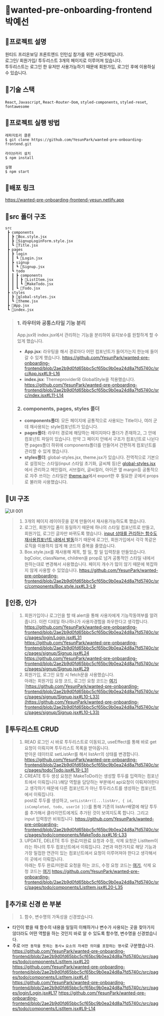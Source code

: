 # 🍋wanted-pre-onboarding-frontend 박예선


## 🍋프로젝트 설명

원티드 프리온보딩 프론트엔드 인턴십 참가를 위한 사전과제입니다.\
로그인/ 회원가입/ 투두리스트 3개의 페이지로 이루어져 있습니다.\
투두리스트는 로그인 한 유저만 사용가능하기 때문에 회원가입, 로그인 후에 이용하실 수 있습니다.

## 🍋기술 스택
`React`, `Javascript`, `React-Router-Dom`, `styled-components`, `styled-reset`, `fontawesome`

## 🍋프로젝트 실행 방법

```
레파지토리 클론
$ git clone https://github.com/YesunPark/wanted-pre-onboarding-frontend.git

라이브러리 설치
$ npm install

실행
$ npm start
```

## 🍋배포 링크

https://wanted-pre-onboarding-frontend-yesun.netlify.app

## 🍋src 폴더 구조
```
src
 ┣ components
 ┃ ┣ 📜Box.style.jsx
 ┃ ┣ 📜SignupLoginForm.style.jsx
 ┃ ┗ 📜Title.jsx
 ┣ pages
 ┃ ┣ login
 ┃ ┃ ┗ 📜Login.jsx
 ┃ ┣ signup
 ┃ ┃ ┗ 📜Signup.jsx
 ┃ ┗ todo
 ┃ ┃ ┣ components
 ┃ ┃ ┃ ┣ 📜ListItem.jsx
 ┃ ┃ ┃ ┗ 📜MakeTodo.jsx
 ┃ ┃ ┗ 📜Todo.jsx
 ┣ styles
 ┃ ┣ 📜global-styles.jsx
 ┃ ┗ 📜theme.jsx
 ┣ 📜App.jsx
 ┗ 📜index.jsx
```
>### 1. 라우터와 공통스타일 기능 분리
> App.jsx와 index.jsx에서 관리하는 기능을 분리하여 유지보수를 원할하게 할 수 있게 했습니다.
>- **App.jsx**: 라우팅을 해서 경로마다 어떤 컴포넌트가 들어가는지 한눈에 들어갈 수 있게 했습니다.
>https://github.com/YesunPark/wanted-pre-onboarding-frontend/blob/2ae2b9d0fd65bbc5cf65bc9b0ea24d8a7fd5740c/src/App.jsx#L9-L16
>- **index.jsx**: Themeprovider와 GlobalStyle을 적용했습니다.
>https://github.com/YesunPark/wanted-pre-onboarding-frontend/blob/2ae2b9d0fd65bbc5cf65bc9b0ea24d8a7fd5740c/src/index.jsx#L11-L14
>### 2. components, pages, styles 폴더
>- **components폴더**: 모든 페이지에 공통적으로 사용되는 Title이나, 여러 군데 재사용되는 style컴포넌트가 있습니다.
>- **pages폴더**: 라우터 경로에 해당하는 페이지마다 폴더가 존재하고, 그 안에 컴포넌트 파일이 있습니다. 만약 그 페이지 안에서 구조가 컴포넌트로 나뉜다면
>pages폴더 하위에 components폴더를 만들어서 간편하게 컴포넌트를 관리할 수 있게 했습니다. 
>- **styles폴더**: global-styles.jsx, theme.jsx가 있습니다.
>전역적으로 기본으로 설정되는 스타일(input 스타일 초기화, 글씨체 등)은 [global-styles.jsx](https://github.com/YesunPark/wanted-pre-onboarding->frontend/blob/2ae2b9d0fd65bbc5cf65bc9b0ea24d8a7fd5740c/src/styles/global-styles.jsx#L1-L34)에서 관리하고
>메인컬러, 서브컬러, 글씨컬러, 아이콘 옆 margin등 공통적으로 자주 쓰이는 스타일은 [theme.jsx](https://github.com/YesunPark/wanted-pre-onboarding->frontend/blob/2ae2b9d0fd65bbc5cf65bc9b0ea24d8a7fd5740c/src/styles/theme.jsx#L1-L16)에서 export한 후 필요한 곳에서 props로 불러와 사용했습니다.

## 🍋UI 구조

![UI 001](https://user-images.githubusercontent.com/108933466/208832913-43024f1e-a44e-4823-b6a9-7a5e9ee439b9.jpeg)
>1. 3개의 페이지 레이아웃을 같게 만들어서 재사용가능하도록 했습니다. 
>2. 로그인, 회원가입 폼이 동일하기 때문에 하나의 스타일 컴포넌트로 만들고, 회원가입, 로그인 글자만 바뀌도록 했습니다. [input 상태를 관리하는 함수도 재사용컴포넌트 내에서 발동](https://github.com/YesunPark/wanted-pre-onboarding-frontend/blob/2ae2b9d0fd65bbc5cf65bc9b0ea24d8a7fd5740c/src/components/SignupLoginForm.style.jsx#L5-L20)하기 때문에 로그인, 회원가입에서 각각 똑같은 로직을 이용하지 않게 해 코드의 중복을 줄였습니다.
>3. Box.style.jsx를 재사용해 제목, 할 일, 할 일 입력창을 만들었습니다.
bgColor, className, children을 prop로 넘겨 공통적인 스타일 내에서 원하는대로 변경해서 사용했습니다.
페이지 개수가 많이 않기 때문에 복잡하지 않게 사용할 수 있었습니다.
https://github.com/YesunPark/wanted-pre-onboarding-frontend/blob/2ae2b9d0fd65bbc5cf65bc9b0ea24d8a7fd5740c/src/components/Box.style.jsx#L3-L9

## 🍋인증, 인가
> 1. 회원가입이나 로그인을 할 때 alert을 통해 사용자에게 기능작동여부를 알려줍니다.
이런 디테일 하나하나가 사용자경험을 좌우한다고 생각합니다.
https://github.com/YesunPark/wanted-pre-onboarding-frontend/blob/2ae2b9d0fd65bbc5cf65bc9b0ea24d8a7fd5740c/src/pages/login/Login.jsx#L31
https://github.com/YesunPark/wanted-pre-onboarding-frontend/blob/2ae2b9d0fd65bbc5cf65bc9b0ea24d8a7fd5740c/src/pages/signup/Signup.jsx#L24
https://github.com/YesunPark/wanted-pre-onboarding-frontend/blob/2ae2b9d0fd65bbc5cf65bc9b0ea24d8a7fd5740c/src/pages/signup/Signup.jsx#L29
> 2. 회원가입, 로그인 요청 시 fetch문을 사용했습니다.\
아래는 회원가입 요청 코드, 로그인 요청 코드는 [여기](https://github.com/YesunPark/wanted-pre-onboarding-frontend/blob/2ae2b9d0fd65bbc5cf65bc9b0ea24d8a7fd5740c/src/pages/login/Login.jsx#L17-L38)
> [https://github.com/YesunPark/wanted-pre-onboarding-frontend/blob/2ae2b9d0fd65bbc5cf65bc9b0ea24d8a7fd5740c/src/pages/signup/Signup.jsx#L10-L33](https://github.com/YesunPark/wanted-pre-onboarding-frontend/blob/2ae2b9d0fd65bbc5cf65bc9b0ea24d8a7fd5740c/src/pages/signup/Signup.jsx#L10-L33)

## 🍋투두리스트 CRUD
>1. READ
>로그인 시 바로 투두리스트로 이동되고, useEffect를 통해 바로 get요청이 이뤄지며 투두리스트 목록을 받아옵니다.\
>받아온 데이터로 setListArr를 해서 listArr의 상태를 변경합니다.
>https://github.com/YesunPark/wanted-pre-onboarding-frontend/blob/2ae2b9d0fd65bbc5cf65bc9b0ea24d8a7fd5740c/src/pages/todo/Todo.jsx#L19-L31
>2. CREATE
>투두 생성 요청은 MakeToDo라는 생성할 투두를 입력하는 컴포넌트에서 이뤄집니다.\해당 역할을 담당하는 부분에서 api요청이 이뤄져야한다고 생각하기 때문에 다른 컴포넌트가 아닌 투두리스트를 생성하는 컴포넌트에서 이뤄집니다.\
>post로 투두를 생성하고, `setListArr([...listArr, { id, isCompleted, todo, userId }])`를 통해 기존의 listArr배열에 해당 투두를 추가해서 클라이언트에게도 추가된 것이 보여지도록 합니다. 그리고 input 입력창은 비워집니다.
>https://github.com/YesunPark/wanted-pre-onboarding-frontend/blob/2ae2b9d0fd65bbc5cf65bc9b0ea24d8a7fd5740c/src/pages/todo/components/MakeTodo.jsx#L16-L33
>3. UPDATE, DELETE
>투두 완료/미완료 요청과 수정, 삭제 요청은 ListItem이라는 하나의 투두 컴포넌트에서 이뤄집니다. 2번과 마찬가지로 해당 기능과 가장 밀접한 연관이 있는 컴포넌트에서 요청이 이루어져야 한다고 생각해서 이 곳에서 이뤄집니다.\
>아래는 투두 완료/미완료 요청을 하는 코드, 수정 요청 코드는 [여기](https://github.com/YesunPark/wanted-pre-onboarding-frontend/blob/2ae2b9d0fd65bbc5cf65bc9b0ea24d8a7fd5740c/src/pages/todo/components/ListItem.jsx#L41-L53), 삭제 요청 코드는 [여기](https://github.com/YesunPark/wanted-pre-onboarding-frontend/blob/2ae2b9d0fd65bbc5cf65bc9b0ea24d8a7fd5740c/src/pages/todo/components/ListItem.jsx#L55-L67)
>https://github.com/YesunPark/wanted-pre-onboarding-frontend/blob/2ae2b9d0fd65bbc5cf65bc9b0ea24d8a7fd5740c/src/pages/todo/components/ListItem.jsx#L20-L35

## 🍋추가로 신경 쓴 부분
>1. 함수, 변수명의 가독성을 신경썼습니다.
- 타인이 봤을 때 함수의 내용을 일일히 이해하거나 변수가 사용되는 곳을 찾아가지 않더라도 어떤 역할을 하는 것인지 바로 알 수 있도록 함수명, 변수명을 신경썼습니다.
- 주로 `어떤 동작을 뜻하는 동사`+ `요소의 자세한 의미를 포함하는 명사`로 구분했습니다.
https://github.com/YesunPark/wanted-pre-onboarding-frontend/blob/2ae2b9d0fd65bbc5cf65bc9b0ea24d8a7fd5740c/src/pages/todo/components/ListItem.jsx#L20
https://github.com/YesunPark/wanted-pre-onboarding-frontend/blob/2ae2b9d0fd65bbc5cf65bc9b0ea24d8a7fd5740c/src/pages/todo/components/ListItem.jsx#L41
https://github.com/YesunPark/wanted-pre-onboarding-frontend/blob/2ae2b9d0fd65bbc5cf65bc9b0ea24d8a7fd5740c/src/pages/login/Login.jsx#L17
https://github.com/YesunPark/wanted-pre-onboarding-frontend/blob/2ae2b9d0fd65bbc5cf65bc9b0ea24d8a7fd5740c/src/pages/todo/components/ListItem.jsx#L9-L14

